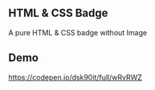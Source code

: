## HTML & CSS Badge
A pure HTML &amp; CSS badge without Image

## Demo
https://codepen.io/dsk90it/full/wRvRWZ
